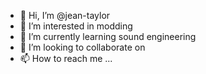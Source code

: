- 👋 Hi, I’m @jean-taylor
- 👀 I’m interested in modding
- 🌱 I’m currently learning sound engineering
- 💞️ I’m looking to collaborate on 
- 📫 How to reach me ...

<!---
jean-taylor/jean-taylor is a ✨ special ✨ repository because its `README.md` (this file) appears on your GitHub profile.
You can click the Preview link to take a look at your changes.
--->
